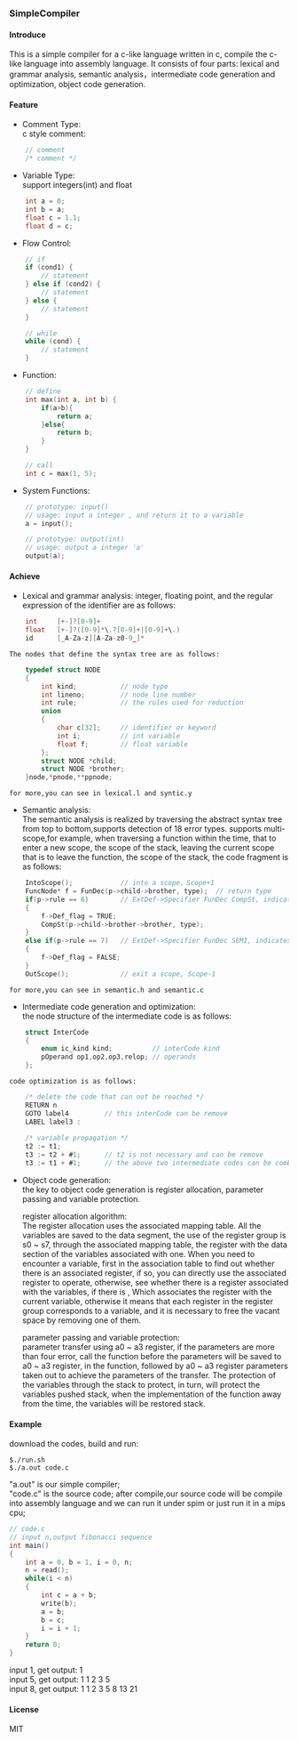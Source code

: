 ### SimpleCompiler ###

#### Introduce ####
This is a simple compiler for a c-like language written in c, compile the c-like language into assembly language.
It consists of four parts: lexical and grammar analysis, semantic analysis，intermediate code generation and optimization, object code generation.

#### Feature ####

* Comment Type:  
    c style comment:
``` c
    // comment
	/* comment */
```

* Variable Type:  
    support integers(int) and float
``` c
    int a = 0;
    int b = a;
    float c = 1.1;
    float d = c;
```

* Flow Control:
``` c
    // if 
    if (cond1) {
        // statement
    } else if (cond2) {
        // statement
    } else {
        // statement
    }

    // while 
    while (cond) {
        // statement
    }
```

* Function:
``` c
    // define
    int max(int a, int b) {
		if(a>b){
			return a;
		}else{
			return b;
		}
    }

    // call
    int c = max(1, 5);
```

* System Functions:
``` c
    // prototype: input()
    // usage: input a integer , and return it to a variable
    a = input();

    // prototype: output(int)
    // usage: output a integer 'a'
    output(a);
```

#### Achieve ####

* Lexical and grammar analysis:	
	integer, floating point, and the regular expression of the identifier are as follows:
``` c
    int  	[+-]?[0-9]+
    float  	[+-]?([0-9]*\.?[0-9]+|[0-9]+\.)
    id 		[_A-Za-z][A-Za-z0-9_]*
```

	The nodes that define the syntax tree are as follows:
``` c
    typedef struct NODE 	
	{
		int kind;			// node type
		int lineno;			// node line number
		int rule;			// the rules used for reduction
		union				
		{
			char c[32];		// identifier or keyword
			int i;			// int variable
			float f;		// float variable
		};
		struct NODE *child;			
		struct NODE *brother;		
	}node,*pnode,**ppnode;
```

	for more,you can see in lexical.l and syntic.y

* Semantic analysis:		
	The semantic analysis is realized by traversing the abstract syntax tree from top to bottom,supports detection of 18 error types.
	supports multi-scope,for example, when traversing a function within the time, that to enter a new scope, the scope of the stack, leaving the current scope that is to leave the function, the scope of the stack, the code fragment is as follows:
``` c
	IntoScope();  			// into a scope，Scope+1
	FuncNode* f = FunDec(p->child->brother, type);	// return type
	if(p->rule == 6) 		// ExtDef->Specifier FunDec CompSt, indicates that the function is defined at this time，and Def_flag is set to 1
	{
		f->Def_flag = TRUE;
		CompSt(p->child->brother->brother, type);
	}
	else if(p->rule == 7)	// ExtDef->Specifier FunDec SEMI, indicates that the function is declared at this time, undefined, and Def_flag is set to 0
	{
		f->Def_flag = FALSE;
	}
	OutScope();  			// exit a scope, Scope-1
```
	for more,you can see in semantic.h and semantic.c
	
* Intermediate code generation and optimization:	
	the node structure of the intermediate code is as follows:
``` c
	struct InterCode
	{
		enum ic_kind kind; 			// interCode kind
		pOperand op1,op2,op3,relop; // operands
	};
```
	code optimization is as follows:
``` c
	/* delete the code that can not be reached */
	RETURN n
	GOTO label4			// this interCode can be remove
	LABEL label3 :	
 
	/* variable propagation */
	t2 := t1; 
	t3 := t2 + #1;		// t2 is not necessary and can be remove
	t3 := t1 + #1;		// the above two intermediate codes can be combined into one
```

* Object code generation:	
	the key to object code generation is register allocation, parameter passing and variable protection.

	register allocation algorithm:	
	The register allocation uses the associated mapping table. All the variables are saved to the data segment, the use of the register group is s0 ~ s7, through the associated mapping table, the register with the data section of the variables associated with one. When you need to encounter a variable, first in the association table to find out whether there is an associated register, if so, you can directly use the associated register to operate, otherwise, see whether there is a register associated with the variables, if there is , Which associates the register with the current variable, otherwise it means that each register in the register group corresponds to a variable, and it is necessary to free the vacant space by removing one of them.
	
	parameter passing and variable protection:	
	parameter transfer using a0 ~ a3 register, if the parameters are more than four error, call the function before the parameters will be saved to a0 ~ a3 register, in the function, followed by a0 ~ a3 register parameters taken out to achieve the parameters of the transfer. The protection of the variables through the stack to protect, in turn, will protect the variables pushed stack, when the implementation of the function away from the time, the variables will be restored stack.

#### Example ####
download the codes, build and run:
``` shell
$./run.sh
$./a.out code.c
```
"a.out" is our simple compiler;  
"code.c" is the source code;
after compile,our source code will be compile into assembly language and we can run it under spim or just run it in a mips cpu; 
``` c
// code.c
// input n,output fibonacci sequence
int main()
{
	int a = 0, b = 1, i = 0, n;
	n = read();
	while(i < n)
	{
		int c = a + b;
		write(b);
		a = b;
		b = c;
		i = i + 1;
	}
	return 0;
}

```
input 1, get output: 1  
input 5, get output: 1 1 2 3 5  
input 8, get output: 1 1 2 3 5 8 13 21  


#### License ####
MIT